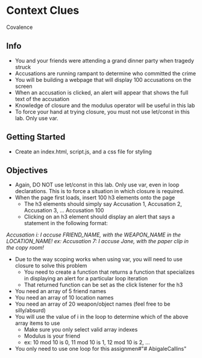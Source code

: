 # Context Clues
Covalence

## Info
* You and your friends were attending a grand dinner party when tragedy struck
* Accusations are running rampant to determine who committed the crime
* You will be building a webpage that will display 100 accusations on the screen
* When an accusation is clicked, an alert will appear that shows the full text of the accusation
* Knowledge of closure and the modulus operator will be useful in this lab
* To force your hand at trying closure, you must not use let/const in this lab. Only use var.
## Getting Started
* Create an index.html, script.js, and a css file for styling
## Objectives
* Again, DO NOT use let/const in this lab. Only use var, even in loop declarations. This is to force a situation in which closure is required.
* When the page first loads, insert 100 h3 elements onto the page
    * The h3 elements should simply say Accusation 1, Accusation 2, Accusation 3, ... Accusation 100
    * Clicking on an h3 element should display an alert that says a statement in the following format:
 
*Accusation i: I accuse FRIEND_NAME, with the WEAPON_NAME in the LOCATION_NAME!
ex: Accusation 7: I accuse Jane, with the paper clip in the copy room!*

* Due to the way scoping works when using var, you will need to use closure to solve this problem
    * You need to create a function that returns a function that specializes in displaying an alert for a particular loop iteration
    * That returned function can be set as the click listener for the h3
* You need an array of 5 friend names
* You need an array of 10 location names
* You need an array of 20 weapon/object names (feel free to be silly/absurd)
* You will use the value of i in the loop to determine which of the above array items to use
    * Make sure you only select valid array indexes
    * Modulus is your friend
    * ex: 10 mod 10 is 0, 11 mod 10 is 1, 12 mod 10 is 2, ...
* You only need to use one loop for this assignmen#"# AbigaleCallins" 
